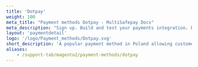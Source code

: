 ```yaml
---
title: 'Dotpay'
weight: 100
meta_title: "Payment methods Dotpay - MultiSafepay Docs"
meta_description: "Sign up. Build and test your payments integration. Explore our products and services. Use our API Reference, SDKs, and wrappers. Get support."
layout: 'paymentdetail'
logo: '/logo/Payment_methods/Dotpay.svg' 
short_description: 'A popular payment method in Poland allowing customers to pay through their own Polish bank.'
aliases:
    - /support-tab/magento2/payment-methods/dotpay
---
```

